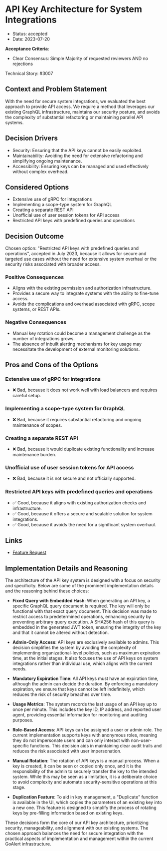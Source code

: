 # API Key Architecture for System Integrations

- Status: accepted
- Date: 2023-07-20

**Acceptance Criteria**:

- Clear Consensus: Simple Majority of requested reviewers AND no rejections

Technical Story: #3007

## Context and Problem Statement

With the need for secure system integrations, we evaluated the best approach to provide API access. We require a method that leverages our existing GraphQL infrastructure, maintains our security posture, and avoids the complexity of substantial refactoring or maintaining parallel API systems.

## Decision Drivers

- Security: Ensuring that the API keys cannot be easily exploited.
- Maintainability: Avoiding the need for extensive refactoring and simplifying ongoing maintenance.
- Accessibility: Ensuring keys can be managed and used effectively without complex overhead.

## Considered Options

- Extensive use of gRPC for integrations
- Implementing a scope-type system for GraphQL
- Creating a separate REST API
- Unofficial use of user session tokens for API access
- Restricted API keys with predefined queries and operations

## Decision Outcome

Chosen option: "Restricted API keys with predefined queries and operations", accepted in July 2023, because it allows for secure and targeted use cases without the need for extensive system overhaul or the security risks associated with broader access.

### Positive Consequences

- Aligns with the existing permission and authorization infrastructure.
- Provides a secure way to integrate systems with the ability to fine-tune access.
- Avoids the complications and overhead associated with gRPC, scope systems, or REST APIs.

### Negative Consequences

- Manual key rotation could become a management challenge as the number of integrations grows.
- The absence of inbuilt alerting mechanisms for key usage may necessitate the development of external monitoring solutions.

## Pros and Cons of the Options

### Extensive use of gRPC for integrations

- ❌ Bad, because it does not work well with load balancers and requires careful setup.

### Implementing a scope-type system for GraphQL

- ❌ Bad, because it requires substantial refactoring and ongoing maintenance of scopes.

### Creating a separate REST API

- ❌ Bad, because it would duplicate existing functionality and increase maintenance burden.

### Unofficial use of user session tokens for API access

- ❌ Bad, because it is not secure and not officially supported.

### Restricted API keys with predefined queries and operations

- ✅ Good, because it aligns with existing authorization checks and infrastructure.
- ✅ Good, because it offers a secure and scalable solution for system integrations.
- ✅ Good, because it avoids the need for a significant system overhaul.

## Links

- [Feature Request](https://github.com/target/goalert/issues/3007)


## Implementation Details and Reasoning

The architecture of the API key system is designed with a focus on security and specificity. Below are some of the prominent implementation details and the reasoning behind these choices:

- **Fixed Query with Embedded Hash**: When generating an API key, a specific GraphQL query document is required. The key will only be functional with that exact query document. This decision was made to restrict access to predetermined operations, enhancing security by preventing arbitrary query execution. A SHA256 hash of this query is embedded in the generated JWT token, ensuring the integrity of the key and that it cannot be altered without detection.

- **Admin-Only Access**: API keys are exclusively available to admins. This decision simplifies the system by avoiding the complexity of implementing organizational-level policies, such as maximum expiration time, at the initial stages. It also focuses the use of API keys on system integrations rather than individual use, which aligns with the current needs.

- **Mandatory Expiration Time**: All API keys must have an expiration time, although the admin can decide the duration. By enforcing a mandatory expiration, we ensure that keys cannot be left indefinitely, which reduces the risk of security breaches over time.

- **Usage Metrics**: The system records the last usage of an API key up to once per minute. This includes the key ID, IP address, and reported user agent, providing essential information for monitoring and auditing purposes.

- **Role-Based Access**: API keys can be assigned a user or admin role. The current implementation supports keys with anonymous roles, meaning they do not impersonate users and can only interact with non-user-specific functions. This decision aids in maintaining clear audit trails and reduces the risk associated with user impersonation.

- **Manual Rotation**: The rotation of API keys is a manual process. When a key is created, it can be seen or copied only once, and it is the responsibility of the admin to securely transfer the key to the intended system. While this may be seen as a limitation, it is a deliberate choice to avoid complexity and automate security-sensitive operations at this stage.

- **Duplication Feature**: To aid in key management, a "Duplicate" function is available in the UI, which copies the parameters of an existing key into a new one. This feature is designed to simplify the process of rotating keys by pre-filling information based on existing keys.

These decisions form the core of our API key architecture, prioritizing security, manageability, and alignment with our existing systems. The chosen approach balances the need for secure integration with the practical aspects of implementation and management within the current GoAlert infrastructure.
